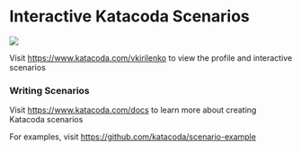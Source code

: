 # Interactive Katacoda Scenarios

[![](http://shields.katacoda.com/katacoda/vkirilenko/count.svg)](https://www.katacoda.com/vkirilenko "Get your profile on Katacoda.com")

Visit https://www.katacoda.com/vkirilenko to view the profile and interactive scenarios

### Writing Scenarios
Visit https://www.katacoda.com/docs to learn more about creating Katacoda scenarios

For examples, visit https://github.com/katacoda/scenario-example
